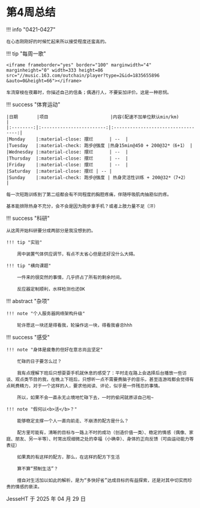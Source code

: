 # 第4周总结

!!! info "0421-0427"

    在心态刚刚好的时候忙起来所以接受程度还蛮高的。
    
!!! tip "每周一歌"

    <iframe frameborder="yes" border="100" marginwidth="4" marginheight="0" width=333 height=86 src="//music.163.com/outchain/player?type=2&id=1835655896   &auto=0&height=66"></iframe>

    车流穿梭在夜幕时，你描述自己的信条；偶遇行人，不要妄加评价。这是一种悲悯。
    
!!! success "体育运动"

    |日期       |项目                       |内容(配速不加单位默认min/km)           |
    |:--------:|:------------------------:|:----------------------------------:|
    |Monday    |:material-close: 摆烂      | --  |
    |Tuesday   |:material-check: 跑步@强度 |热身15min@450 + 200@32*（6+1） |
    |Wednesday |:material-close: 摆烂      | --  |
    |Thursday  |:material-close: 摆烂      | --  |
    |Friday    |:material-close: 摆烂      | --  |
    |Saturday  |:material-close: 摆烂 | -- |
    |Sunday    |:material-check: 跑步@强度 | 热身灵活性训练 + 200@32*（7+2）  |

    每一次短跑训练到了第二组都会有不同程度的胸腔疼痛，伴随呼吸肌肉抽筋似的疼。

    基本能排除热身不充分，会不会是因为跑步拿手机？或者上肢力量不足（汗）

!!! success "科研"
    
    从这周开始科研要分成两部分是我没想到的。

    !!! tip "实验"
    
        周中装置气体供应调节，有点不太省心但是还好没什么大碍。

    !!! tip "横向课题"

        一件来的很突然的事情，几乎挤占了所有的剩余时间。

        反应器定制顺利，水样检测也还OK

!!! abstract "杂项"

    !!! note "个人服务器网络架构升级"

        轮许愿这一块还是得看我，轮操作这一块，得看我睿总hhh

!!! success "感受"

    !!! note "身体是疲惫的但好在意志尚且坚定"
        
        忙碌的日子要怎么过？

        我有点理解下班后只想耍耍手机就休息的感受了：平时走在路上会选择后台播放一些访谈、观点类节目的我，在晚上下班后，只想听一点不需要费脑子的音乐，甚至连游戏都会觉得有点耗费精力，对于一个这样的人，要求他阅读、评论，似乎是一件残忍的事情。

        所以，如果不会一直永无止境地忙碌下去，一时的偷闲就原谅自己啦~
    
    !!! note "假何以<b>活</b>？"

        能够稳定支撑一个人一直向前走、不崩溃的配方是什么？

        配方里可能有，清晰的目标与一路上不时的成功（创造价值一类）、稳定的情感（偶像、家庭、朋友、另一半等）、时常出现细微之处的幸福（小确幸）、身体的正向反馈（可由运动能力等表征）
        
        如果真的有这样的配方，那么，在这样的配方下生活

        算不算“预制生活”？

        擅自对生活加以如此的解析，是为“多快好省”达成目标的有益探索，还是对其中切实而珍贵的情感的亵渎。


JesseHT 于 2025 年 04 月 29 日